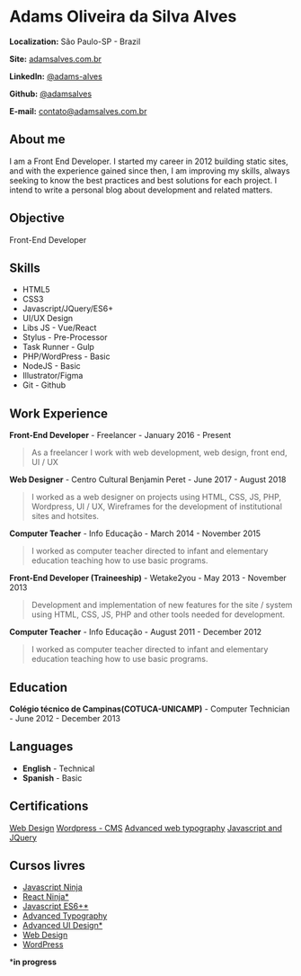 # Adams Oliveira da Silva Alves

**Localization:** São Paulo-SP - Brazil

**Site:** [adamsalves.com.br](https://adamsalves.com.br)

**LinkedIn:** [@adams-alves](https://www.linkedin.com/in/adams-alves/)

**Github:** [@adamsalves](https://github.com/adamsalves)

**E-mail:** contato@adamsalves.com.br

## About me
I am a Front End Developer. I started my career in 2012 building static sites, and with the experience gained since then, I am improving my skills, always seeking to know the best practices and best solutions for each project. I intend to write a personal blog about development and related matters.

## Objective
Front-End Developer

## Skills

* HTML5
* CSS3
* Javascript/JQuery/ES6+
* UI/UX Design
* Libs JS - Vue/React
* Stylus - Pre-Processor
* Task Runner - Gulp
* PHP/WordPress - Basic
* NodeJS - Basic
* Illustrator/Figma
* Git - Github

## Work Experience

**Front-End Developer** - Freelancer - January 2016 - Present

> As a freelancer I work with web development, web design, front end, UI / UX

**Web Designer** - Centro Cultural Benjamin Peret - June 2017 - August 2018

> I worked as a web designer on projects using HTML, CSS, JS, PHP, Wordpress, UI / UX, Wireframes for the development of institutional sites and hotsites.

**Computer Teacher** - Info Educação - March 2014 - November 2015

> I worked as computer teacher directed to infant and elementary education teaching how to use basic programs.

**Front-End Developer (Traineeship)** - Wetake2you - May 2013 - November 2013

> Development and implementation of new features for the site / system using HTML, CSS, JS, PHP and other tools needed for development.

**Computer Teacher** - Info Educação - August 2011 - December 2012

> I worked as computer teacher directed to infant and elementary education teaching how to use basic programs.

## Education

**Colégio técnico de Campinas(COTUCA-UNICAMP)** - Computer Technician - June 2012 - December 2013

## Languages

- **English** - Technical
- **Spanish** - Basic

## Certifications
[Web Design](https://adams-alves-dev.github.io/resumo/certificados/Web%20Design%20Completo.pdf)
[Wordpress - CMS](https://adams-alves-dev.github.io/resumo/certificados/WordPress%20Como%20CMS.pdf)
[Advanced web typography](https://adams-alves-dev.github.io/resumo/certificados/Tipografia%20Avan%C3%A7ada.pdf)
[Javascript and JQuery](https://adams-alves-dev.github.io/resumo/certificados/JavaScript%20e%20jQuery.pdf)

## Cursos livres
* [Javascript Ninja](https://github.com/adamsalves/curso-javascript-ninja)
* [React Ninja*](https://github.com/da2k/curso-reactjs-ninja)
* [Javascript ES6+*](https://www.origamid.com/curso/javascript-completo-es6/)
* [Advanced Typography](https://www.origamid.com/curso/tipografia-avancada)
* [Advanced UI Design*](https://www.origamid.com/curso/ui-design-avancado/)
* [Web Design](https://www.origamid.com/curso/web-design-completo/)
* [WordPress](https://www.origamid.com/curso/wordpress-como-cms/)

***in progress**